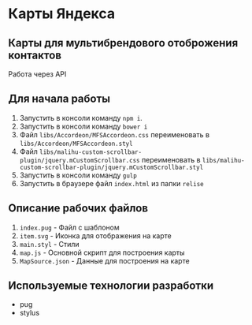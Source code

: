 # Карты Яндекса
## Карты для мультибрендового отоброжения контактов
Работа через API
## Для начала работы
1. Запустить в консоли команду `npm i`.
2. Запустить в консоли команду `bower i`
3. Файл `libs/Accordeon/MFSAccordeon.css` переименовать в `libs/Accordeon/MFSAccordeon.styl`
4. Файл `libs/malihu-custom-scrollbar-plugin/jquery.mCustomScrollbar.css` переименовать
 в `libs/malihu-custom-scrollbar-plugin/jquery.mCustomScrollbar.styl`
5. Запустить в консоли команду `gulp` 
6. Запустить в браузере файл `index.html` из папки `relise`

## Описание рабочих файлов
1. `index.pug` - Файл с шаблоном 
2. `item.svg` - Иконка для отображения на карте
3. `main.styl` - Стили
4. `map.js` - Основной скрипт для построения карты
5. `MapSource.json` - Данные для построения на карте

## Используемые технологии разработки
* pug
* stylus